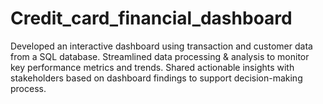 # Credit_card_financial_dashboard
Developed an interactive dashboard using transaction and customer data from a SQL database. Streamlined data processing & analysis to monitor key performance metrics and trends. Shared actionable insights with stakeholders based on dashboard findings to support decision-making process.
